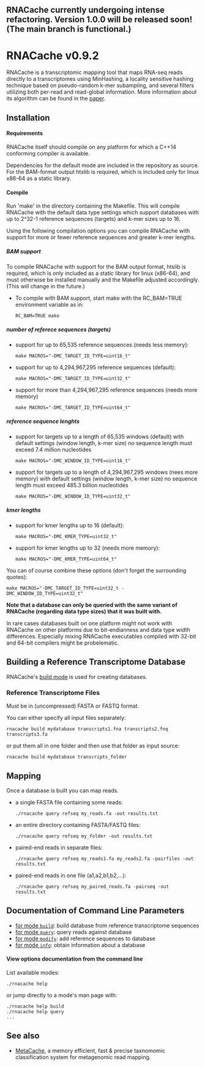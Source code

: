 ## RNACache currently undergoing intense refactoring. Version 1.0.0 will be released soon! (The main branch is functional.)

# RNACache v0.9.2

RNACache is a transcriptomic mapping tool that maps RNA-seq reads directly to a transcriptomes using MinHashing, a locality sensitive hashing technique based on pseudo-random k-mer subampling, and several filters utilizing both per-read and read-global information. More information about its algorithm can be found in the [paper](https://doi.org/10.1007/978-3-030-77961-0_31).

## Installation

#### Requirements
RNACache itself should compile on any platform for which a C++14 conforming compiler is available.

Dependencies for the default mode are included in the repository as source.
For the BAM-format output htslib is required, which is included only for linux x86-64 as a static library.

#### Compile
Run 'make' in the directory containing the Makefile.
This will compile RNACache with the default data type settings which support databases with up to 2^32-1 reference sequences (targets) and k-mer sizes up to 16.

Using the following compilation options you can compile RNACache with support for more or fewer reference sequences and greater k-mer lengths.

##### BAM support
To compile RNACache with support for the BAM output format, htslib is required, which is only included as a static library for linux (x86-64), and must otherwise be installed manually and the Makefile adjusted accordingly. (This will change in the future.)

* To compile with BAM support, start make with the RC_BAM=TRUE environment variable as in:
  ```
  RC_BAM=TRUE make
  ```

##### number of referece sequences (targets)

* support for up to 65,535 reference sequences (needs less memory):
  ```
  make MACROS="-DMC_TARGET_ID_TYPE=uint16_t"
  ```

* support for up to 4,294,967,295 reference sequences (default):
  ```
  make MACROS="-DMC_TARGET_ID_TYPE=uint32_t"
  ```

* support for more than 4,294,967,295 reference sequences (needs more memory)
  ```
  make MACROS="-DMC_TARGET_ID_TYPE=uint64_t"
  ```

##### reference sequence lenghts

* support for targets up to a length of 65,535 windows (default)
  with default settings (window length, k-mer size) no sequence length must exceed 7.4 million nucleotides
  ```
  make MACROS="-DMC_WINDOW_ID_TYPE=uint16_t"
  ```

* support for targets up to a length of 4,294,967,295 windows (nees more memory)
  with default settings (window length, k-mer size) no sequence length must exceed 485.3 billion nucleotides
  ```
  make MACROS="-DMC_WINDOW_ID_TYPE=uint32_t"
  ```


##### kmer lengths
* support for kmer lengths up to 16 (default):
  ```
  make MACROS="-DMC_KMER_TYPE=uint32_t"
  ```

* support for kmer lengths up to 32 (needs more memory):
  ```
  make MACROS="-DMC_KMER_TYPE=uint64_t"
  ```

You can of course combine these options (don't forget the surrounding quotes):
  ```
  make MACROS="-DMC_TARGET_ID_TYPE=uint32_t -DMC_WINDOW_ID_TYPE=uint32_t"
  ```

**Note that a database can only be queried with the same variant of RNACache (regarding data type sizes) that it was built with.**

In rare cases databases built on one platform might not work with RNACache on other platforms due to bit-endianness and data type width differences. Especially mixing RNACache executables compiled with 32-bit and 64-bit compilers might be probelematic.


## Building a Reference Transcriptome Database

RNACache's [build mode](docs/mode_build.txt) is used for creating databases.

### Reference Transcriptome Files
Must be in (uncompressed) FASTA or FASTQ format.

You can either specify all input files separately:
```
rnacache build mydatabase transcripts1.fna transcripts2.fnq transcripts3.fa
```

or put them all in one folder and then use that folder as input source:
```
rnacache build mydatabase transcripts_folder
```

## Mapping
Once a database is built you can map reads.
* a single FASTA file containing some reads:
  ```
  ./rnacache query refseq my_reads.fa -out results.txt
  ```
* an entire directory containing FASTA/FASTQ files:
  ```
  ./rnacache query refseq my_folder -out results.txt
  ```
* paired-end reads in separate files:
  ```
  ./rnacache query refseq my_reads1.fa my_reads2.fa -pairfiles -out results.txt
  ```
* paired-end reads in one file (a1,a2,b1,b2,...):
  ```
  ./rnacache query refseq my_paired_reads.fa -pairseq -out results.txt
  ```

## Documentation of Command Line Parameters

* [for mode `build`](docs/mode_build.txt): build database from reference transcriptome sequences
* [for mode `query`](docs/mode_query.txt): query reads against database
* [for mode `modify`](docs/mode_modify.txt): add reference sequences to database
* [for mode `info`](docs/mode_info.txt): obtain information about a database


#### View options documentation from the command line
List available modes:
```
./rnacache help
```
or jump directly to a mode's man page with:
```
./rnacache help build
./rnacache help query
...
```

## See also

* [MetaCache](https://github.com/muellan/metacache), a memory efficient, fast & precise taxnomomic classification system for metagenomic read mapping.

